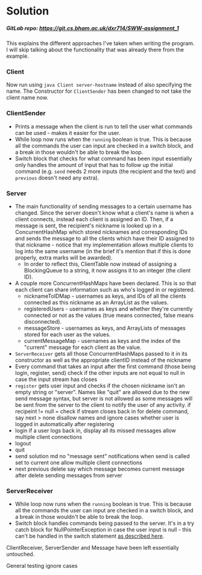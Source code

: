 # Solution
##### GitLab repo: https://git.cs.bham.ac.uk/dxr714/SWW-assignment_1
 
This explains the different approaches I've taken when writing the program. I will skip talking about the functionality that was already there from the example.

### Client 
Now run using `java Client server-hostname` instead of also specifying the name. The Constructor for `ClientSender` has been changed to not take the client name now.

### ClientSender
* Prints a message when the client is run to tell the user what commands can be used - makes it easier for the user.
* While loop now runs when the `running` boolean is true. This is because all the commands the user can input are checked in a switch block, and a break in those wouldn't be able to break the loop.
* Switch block that checks for what command has been input essentially only handles the amount of input that has to follow up the initial command (e.g. `send` needs 2 more inputs (the recipient and the text) and `previous` doesn't need any extra).

### Server
* The main functionality of sending messages to a certain username has changed. Since the server doesn't know what a client's name is when a client connects, instead each client is assigned an ID. Then, if a message is sent, the recipient's nickname is looked up in a ConcurrentHashMap which stored nicknames and corresponding IDs and sends the message to all the clients which have their ID assigned to that nickname - notice that my implementation allows multiple clients to log into the same username (in the brief it's mention that if this is done properly, extra marks will be awarded).
  * In order to reflect this, ClientTable now instead of assigning a BlockingQueue to a string, it now assigns it to an integer (the client ID).
* A couple more ConcurrentHashMaps have been declared. This is so that each client can share information such as who's logged in or registered.
  * nicknameToIDMap - usernames as keys, and IDs of all the clients connected as this nickname as an ArrayList as the values.
  * registeredUsers - usernames as keys and whether they're currently connected or not as the values (true means connected, false means disconnected).
  * messageStore - usernames as keys, and ArrayLists of messages stored for each user as the values.
  * currentMessageMap - usernames as keys and the index of the "current" message for each client as the value.
* `ServerReceiver` gets all those ConcurrentHashMaps passed to it in its constructor as well as the appropriate clientID instead of the nickname
* Every command that takes an input after the first command (those being login, register, send) check if the other inputs are not equal to null in case the input stream has closes
* `register` gets user input and checks if the chosen nickname isn't an empty string or "server". Names like "quit" are allowed due to the new send message syntax, but server is not allowed as some messages will be sent from the server to the client to notify the user of any activity.
if recipeint != null = check if stream closes back in
for delete command, say next > none
disallow names and ignore cases
whether user is logged in automatically after registering
* login
if a user logs back in, display all its missed messages
allow multiple client connections
* logout
* quit
* send
solution md no "message sent" notifications
when send is called set to current one
allow multiple client connections
* next previous delete
say which message becomes current message after delete
sending messages from server

### ServerReceiver
* While loop now runs when the `running` boolean is true. This is because all the commands the user can input are checked in a switch block, and a break in those wouldn't be able to break the loop.
* Switch block handles commands being passed to the server. It's in a try catch block for NullPointerException in case the user input is null - this can't be handled in the switch statement [as described here](https://docs.oracle.com/javase/specs/jls/se7/html/jls-14.html#jls-14.110).

ClientReceiver, ServerSender and Message have been left essentially untouched.

General testing
ignore cases